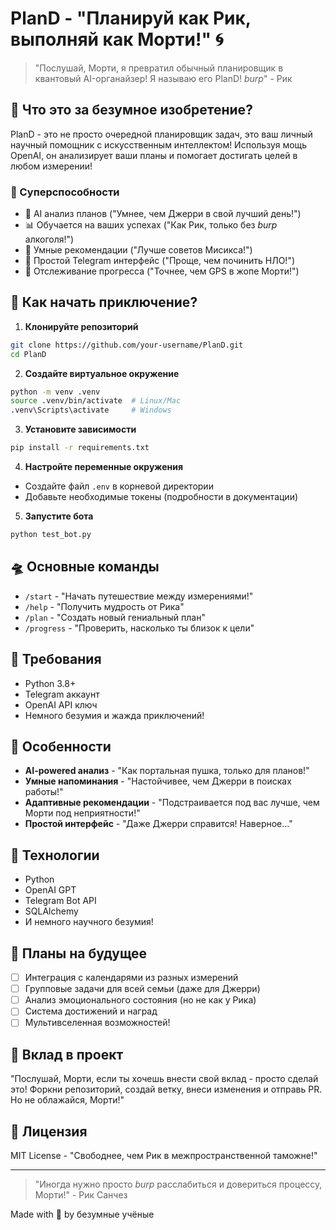 # PlanD - "Планируй как Рик, выполняй как Морти!" 🌀

> "Послушай, Морти, я превратил обычный планировщик в квантовый AI-органайзер! Я называю его PlanD! *burp*" - Рик

## 🧪 Что это за безумное изобретение?

PlanD - это не просто очередной планировщик задач, это ваш личный научный помощник с искусственным интеллектом! Используя мощь OpenAI, он анализирует ваши планы и помогает достигать целей в любом измерении!

### 🌟 Суперспособности
- 🧠 AI анализ планов ("Умнее, чем Джерри в свой лучший день!")
- 📊 Обучается на ваших успехах ("Как Рик, только без *burp* алкоголя!")
- 🎯 Умные рекомендации ("Лучше советов Мисикса!")
- 📱 Простой Telegram интерфейс ("Проще, чем починить НЛО!")
- 🔄 Отслеживание прогресса ("Точнее, чем GPS в жопе Морти!")

## 🚀 Как начать приключение?

1. **Клонируйте репозиторий**
```bash
git clone https://github.com/your-username/PlanD.git
cd PlanD
```

2. **Создайте виртуальное окружение**
```bash
python -m venv .venv
source .venv/bin/activate  # Linux/Mac
.venv\Scripts\activate     # Windows
```

3. **Установите зависимости**
```bash
pip install -r requirements.txt
```

4. **Настройте переменные окружения**
- Создайте файл `.env` в корневой директории
- Добавьте необходимые токены (подробности в документации)

5. **Запустите бота**
```bash
python test_bot.py
```

## 🛸 Основные команды

- `/start` - "Начать путешествие между измерениями!"
- `/help` - "Получить мудрость от Рика"
- `/plan` - "Создать новый гениальный план"
- `/progress` - "Проверить, насколько ты близок к цели"

## 🧬 Требования

- Python 3.8+
- Telegram аккаунт
- OpenAI API ключ
- Немного безумия и жажда приключений!

## 🌌 Особенности

- **AI-powered анализ** - "Как портальная пушка, только для планов!"
- **Умные напоминания** - "Настойчивее, чем Джерри в поисках работы!"
- **Адаптивные рекомендации** - "Подстраивается под вас лучше, чем Морти под неприятности!"
- **Простой интерфейс** - "Даже Джерри справится! Наверное..."

## 🔬 Технологии

- Python
- OpenAI GPT
- Telegram Bot API
- SQLAlchemy
- И немного научного безумия!

## 🌟 Планы на будущее

- [ ] Интеграция с календарями из разных измерений
- [ ] Групповые задачи для всей семьи (даже для Джерри)
- [ ] Анализ эмоционального состояния (но не как у Рика)
- [ ] Система достижений и наград
- [ ] Мультивселенная возможностей!

## 👥 Вклад в проект

"Послушай, Морти, если ты хочешь внести свой вклад - просто сделай это! Форкни репозиторий, создай ветку, внеси изменения и отправь PR. Но не облажайся, Морти!"

## 📜 Лицензия

MIT License - "Свободнее, чем Рик в межпространственной таможне!"

---

> "Иногда нужно просто *burp* расслабиться и довериться процессу, Морти!" - Рик Санчез

Made with 🧪 by безумные учёные
